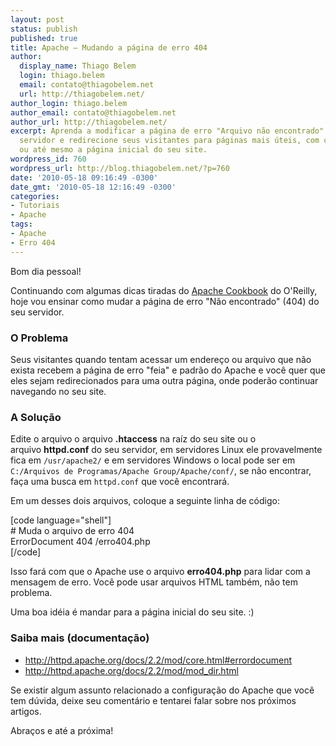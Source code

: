 ```yaml
---
layout: post
status: publish
published: true
title: Apache – Mudando a página de erro 404
author:
  display_name: Thiago Belem
  login: thiago.belem
  email: contato@thiagobelem.net
  url: http://thiagobelem.net/
author_login: thiago.belem
author_email: contato@thiagobelem.net
author_url: http://thiagobelem.net/
excerpt: Aprenda a modificar a página de erro "Arquivo não encontrado" (404) do seu
  servidor e redirecione seus visitantes para páginas mais úteis, com conteúdo relevante
  ou até mesmo a página inicial do seu site.
wordpress_id: 760
wordpress_url: http://blog.thiagobelem.net/?p=760
date: '2010-05-18 09:16:49 -0300'
date_gmt: '2010-05-18 12:16:49 -0300'
categories:
- Tutoriais
- Apache
tags:
- Apache
- Erro 404
---
```

<p>Bom dia pessoal!</p>
<p>Continuando com algumas dicas tiradas do <a title="Apache Cookbook, O'Reilly" href="http://oreilly.com/catalog/9780596001919">Apache Cookbook</a> do O'Reilly, hoje vou ensinar como mudar a página de erro "Não encontrado" (404) do seu servidor.</p>
<h3>O Problema</h3>
<p>Seus visitantes quando tentam acessar um endereço ou arquivo que não exista recebem a página de erro "feia" e padrão do Apache e você quer que eles sejam redirecionados para uma outra página, onde poderão continuar navegando no seu site.</p>
<h3>A Solução</h3>
<p>Edite o arquivo o arquivo <strong>.htaccess</strong> na raíz do seu site ou o arquivo <strong>httpd.conf</strong> do seu servidor, em servidores Linux ele provavelmente fica em <code>/usr/apache2/</code> e em servidores Windows o local pode ser em <code>C:/Arquivos de Programas/Apache Group/Apache/conf/</code>, se não encontrar, faça uma busca em <code>httpd.conf</code> que você encontrará.</p>
<p>Em um desses dois arquivos, coloque a seguinte linha de código:</p>
<p>[code language="shell"]<br />
# Muda o arquivo de erro 404<br />
ErrorDocument 404 /erro404.php<br />
[/code]</p>
<p>Isso fará com que o Apache use o arquivo <strong>erro404.php</strong> para lidar com a mensagem de erro. Você pode usar arquivos HTML também, não tem problema.</p>
<p>Uma boa idéia é mandar para a página inicial do seu site. :)</p>
<h3>Saiba mais (documentação)</h3>
<ul>
<li><a title="Apache - Error Document" href="http://httpd.apache.org/docs/2.2/mod/core.html#errordocument">http://httpd.apache.org/docs/2.2/mod/core.html#errordocument</a></li>
<li><a title="Apache - mod_dir" href="http://httpd.apache.org/docs/2.2/mod/mod_dir.html">http://httpd.apache.org/docs/2.2/mod/mod_dir.html</a></li>
</ul>
<p>Se existir algum assunto relacionado a configuração do Apache que você tem dúvida, deixe seu comentário e tentarei falar sobre nos próximos artigos.</p>
<p>Abraços e até a próxima!</p>
